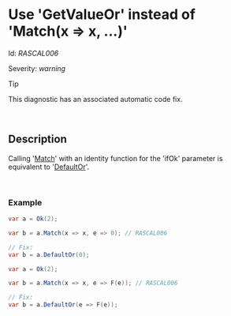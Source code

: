 # Use 'GetValueOr' instead of 'Match(x => x, ...)'

Id: *RASCAL006*

Severity: *warning*

> [!TIP]
> This diagnostic has an associated automatic code fix.

<br/>

## Description

Calling '[Match](/api/Rascal.Result-1.html#Rascal_Result_1_Match__1_System_Func__0___0__System_Func_Rascal_Error___0__)' with an identity function for the 'ifOk' parameter is equivalent to '[DefaultOr](/api/Rascal.Result-1.html#Rascal_Result_1_GetValueOr_System_Func_Rascal_Error__0__)'.

<br/>

### Example

```cs
var a = Ok(2);

var b = a.Match(x => x, e => 0); // RASCAL006

// Fix:
var b = a.DefaultOr(0);
```

```cs
var a = Ok(2);

var b = a.Match(x => x, e => F(e)); // RASCAL006

// Fix:
var b = a.DefaultOr(e => F(e));
```
